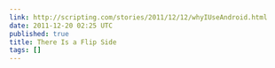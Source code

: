 ```yaml
---
link: http://scripting.com/stories/2011/12/12/whyIUseAndroid.html
date: 2011-12-20 02:25 UTC
published: true
title: There Is a Flip Side
tags: []
---
```



